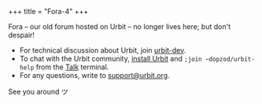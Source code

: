 +++
title = "Fora-4"
+++

Fora – our old forum hosted on Urbit – no longer lives here; but don't despair!

- For technical discussion about Urbit, join [urbit-dev](https://groups.google.com/a/urbit.org/forum/#!forum/dev).
- To chat with the Urbit community, [install Urbit](https://urbit.org/docs/getting-started/) and `;join ~dopzod/urbit-help` from the [Talk](https://urbit.org/docs/using/messaging/) terminal.
- For any questions, write to [support@urbit.org](mailto:support@urbit.org).

See you around ツ
